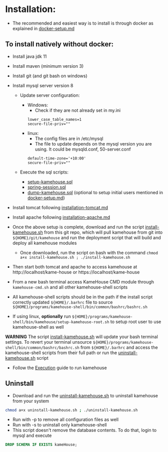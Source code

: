 # Installation:

* The recommended and easiest way is to install is through docker as explained in [docker-setup.md](docker-setup.md)

## To install natively without docker:

* Install java jdk 11

* Install maven (minimum version 3)

* Install git (and git bash on windows)

* Install mysql server version 8

  - Update server configuration:
    - Windows:
      - Check if they are not already set in my.ini
      ```
      lower_case_table_names=1
      secure-file-priv=""
      ```
    - linux:
      - The config files are in /etc/mysql
      - The file to update depends on the mysql version you are using. It could be mysqld.conf, 50-server.conf
      ```
      default-time-zone='+10:00'
      secure-file-priv=""
      ```
      
  - Execute the sql scripts:
    - [setup-kamehouse.sql](kamehouse-shell/bin/kamehouse/sql/mysql/setup-kamehouse.sql)
    - [spring-session.sql](kamehouse-shell/bin/kamehouse/sql/mysql/spring-session.sql)
    - [dump-kamehouse.sql](docker/mysql/dump-kamehouse.sql) (optional to setup initial users mentioned in [docker-setup.md](docker-setup.md))

* Install tomcat following [installation-tomcat.md](installation-tomcat.md)

* Install apache following [installation-apache.md](installation-apache.md)

* Once the above setup is complete, download and run the script [install-kamehouse.sh](scripts/install-kamehouse.sh) from this git repo, which will pull kamehouse from git into `${HOME}/git/kamehouse` and run the deployment script that will build and deploy all kamehouse modules
  - Once downloaded, run the script on bash with the command `chmod a+x install-kamehouse.sh ; ./install-kamehouse.sh`

* Then start both tomcat and apache to access kamehouse at http://localhost/kame-house or https://localhost/kame-house

* From a new bash terminal access KameHouse CMD module through `kamehouse-cmd.sh` and all other kamehouse-shell scripts

* All kamehouse-shell scripts should be in the path if the install script correctly updated `${HOME}/.barhrc` file to source `${HOME}/programs/kamehouse-shell/bin/common/bashrc/bashrc.sh`

* If using linux, **optionally** run `${HOME}/programs/kamehouse-shell/bin/kamehouse/setup-kamehouse-root.sh` to setup root user to use kamehouse-shell as well

**WARNING**
The script [install-kamehouse.sh](scripts/install-kamehouse.sh) will update your bash terminal settings. To revert your terminal unsource `${HOME}/programs/kamehouse-shell/bin/common/bashrc/bashrc.sh` from `${HOME}/.barhrc` and access the kamehouse-shell scripts from their full path or run the [uninstall-kamehouse.sh](scripts/uninstall-kamehouse.sh) script

* Follow the [Execution](execution.md) guide to run kamehouse

## Uninstall

- Download and run the [uninstall-kamehouse.sh](scripts/uninstall-kamehouse.sh) to uninstall kamehouse from your system
```sh
chmod a+x uninstall-kamehouse.sh ; ./uninstall-kamehouse.sh
```
- Run with -p to remove all configuration files as well
- Run with -s to uninstall only kamehouse-shell
- This script doesn't remove the database contents. To do that, login to mysql and execute 
```sql
DROP SCHEMA IF EXISTS kameHouse;
```